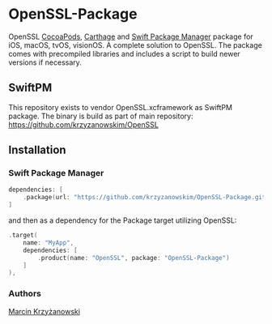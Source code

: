 # OpenSSL-Package

OpenSSL [CocoaPods](https://cocoapods.org/), [Carthage](https://github.com/Carthage/Carthage) and [Swift Package Manager](https://swift.org/package-manager/) package for iOS, macOS, tvOS, visionOS. A complete solution to OpenSSL. The package comes with precompiled libraries and includes a script to build newer versions if necessary.

## SwiftPM

This repository exists to vendor OpenSSL.xcframework as SwiftPM package.
The binary is build as part of main repository: https://github.com/krzyzanowskim/OpenSSL

## Installation

### Swift Package Manager

```swift
dependencies: [
    .package(url: "https://github.com/krzyzanowskim/OpenSSL-Package.git", from: "3.1.5003")
]
```

and then as a dependency for the Package target utilizing OpenSSL:

```swift
.target(
    name: "MyApp",
    dependencies: [
        .product(name: "OpenSSL", package: "OpenSSL-Package")
    ]
),
```

### Authors

[Marcin Krzyżanowski](https://krzyzanowskim.com)
